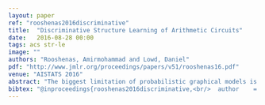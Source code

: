 ```yaml
---
layout: paper
ref: "rooshenas2016discriminative"
title:  "Discriminative Structure Learning of Arithmetic Circuits"
date:   2016-08-28 00:00
tags: acs str-le
image: ""
authors: "Rooshenas, Amirmohammad and Lowd, Daniel"
pdf: "http://www.jmlr.org/proceedings/papers/v51/rooshenas16.pdf"
venue: "AISTATS 2016"
abstract: "The biggest limitation of probabilistic graphical models is the complexity of inference, which is often intractable. An appealing alternative is to use tractable probabilistic models, such as arithmetic circuits (ACs) and sum-product networks (SPNs), in which marginal and conditional queries can be answered efficiently. In this paper, we present the first discriminative structure learning algorithm for ACs, DACLearn (Discriminative AC Learner). Like previous work on generative structure learning, DACLearn finds a log-linear model with conjunctive features, using the size of an equivalent AC representation as a learning bias. Unlike previous work, DACLearn optimizes conditional likelihood, resulting in a more accurate conditional distribution. DACLearn also learns much more compact ACs than generative methods, since it does not need to represent a consistent distribution over the evidence variables. To ensure efficiency, DACLearn uses novel initialization and search heuristics to drastically reduce the number of feature evaluations required to learn an accurate model. In experiments on 20 benchmark domains, we find that our DACLearn learns models that are more accurate and compact than other tractable generative and discriminative methods."
bibtex: "@inproceedings{rooshenas2016discriminative,<br/>  author    = {Rooshenas, Amirmohammad and Lowd, Daniel},<br/>  title     = {Discriminative Structure Learning of Arithmetic Circuits},<br/>  booktitle = {{AISTATS}},<br/>  series    = {{JMLR} Workshop and Conference Proceedings},<br/>  volume    = {51},<br/>  pages     = {1506--1514},<br/>  publisher = {JMLR.org},<br/>  year      = {2016}<br/>}"
---
```


